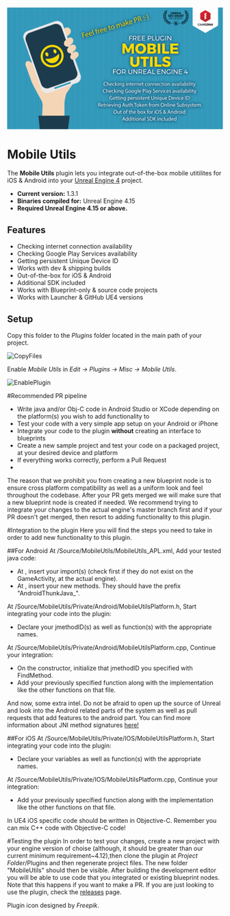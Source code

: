 ![Splash](Resources/Splash.png)

# Mobile Utils

The **Mobile Utils** plugin lets you integrate out-of-the-box mobile utitilites for iOS & Android into your [Unreal Engine 4](http://www.unrealengine.com) project.

* **Current version:** 1.3.1
* **Binaries compiled for:** Unreal Engine 4.15
* **Required Unreal Engine 4.15 or above.**

## Features
* Checking internet connection availability
* Checking Google Play Services availability
* Getting persistent Unique Device ID
* Works with dev & shipping builds
* Out-of-the-box for iOS & Android
* Additional SDK included
* Works with Blueprint-only & source code projects
* Works with Launcher & GitHub UE4 versions

## Setup
Copy this folder to the *Plugins* folder located in the main path of your project.

![CopyFiles](Resources/CopyFiles.png)

Enable *Mobile Utils* in *Edit -> Plugins -> Misc -> Mobile Utils*.

![EnablePlugin](Resources/EnablePlugin.png)

#Recommended PR pipeline
* Write java and/or Obj-C code in Android Studio or XCode depending on the platform(s) you wish to add functionality to
* Test your code with a very simple app setup on your Android or iPhone
* Integrate your code to the plugin **without** creating an interface to blueprints
* Create a new sample project and test your code on a packaged project, at your desired device and platform
* If everything works correctly, perform a Pull Request
* 
The reason that we prohibit you from creating a new blueprint node is to ensure cross platform compatibility as well as a uniform look and feel throughout the codebase. After your PR gets merged we will make sure that a new blueprint node is created if needed. We recommend trying to integrate your changes to the actual engine's master branch first and if your PR doesn't get merged, then resort to adding functionality to this plugin.

#Integration to the plugin
Here you will find the steps you need to take in order to add new functionality to this plugin.

##For Android
At /Source/MobileUtils/MobileUtils_APL.xml,
Add your tested java code:

* At <gameActivityImportAdditions>
		<insert>,
		insert your import(s) (check first if they do not exist on the GameActivity, at the actual engine).
* At <gameActivityClassAdditions>
		 <insert>,
		 insert your new methods. They should have the prefix "AndroidThunkJava_".

At /Source/MobileUtils/Private/Android/MobileUtilsPlatform.h,
Start integrating your code into the plugin:

* Declare your jmethodID(s) as well as function(s) with the appropriate names.

At /Source/MobileUtils/Private/Android/MobileUtilsPlatform.cpp,
Continue your integration:
* On the constructor, initialize that jmethodID you specified with FindMethod.
* Add your previously specified function along with the implementation like the other functions on that file.

And now, some extra intel. Do not be afraid to open up the source of Unreal and look into the Android related parts of the system as well as pull requests that add features to the android part. You can find more information about JNI method signatures [here!](http://www.rgagnon.com/javadetails/java-0286.html)

##For iOS
At /Source/MobileUtils/Private/IOS/MobileUtilsPlatform.h,
Start integrating your code into the plugin:

* Declare your variables as well as function(s) with the appropriate names.

At /Source/MobileUtils/Private/IOS/MobileUtilsPlatform.cpp,
Continue your integration:
* Add your previously specified function along with the implementation like the other functions on that file.

In UE4 iOS specific code should be written in Objective-C. Remember you can mix C++ code with Objective-C code!

#Testing the plugin
In order to test your changes, create a new project with your engine version of choise (although, it should be greater than our current minimum requirement~4.12),then clone the plugin at *Project Folder*/Plugins and then regenerate project files. The new folder "MobileUtils" should then be visible. After building the development editor you will be able to use code that you integrated or existing blueprint nodes. Note that this happens if you want to make a PR. If you are just looking to use the plugin, check the [releases](https://github.com/gameDNAstudio/MobileUtils/releases) page.

Plugin icon designed by _Freepik_.
